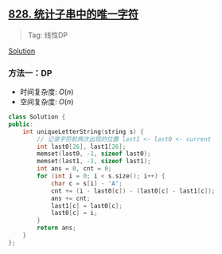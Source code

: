 ## [828. 统计子串中的唯一字符](https://leetcode.cn/problems/count-unique-characters-of-all-substrings-of-a-given-string/description/)

> Tag: 线性DP

[Solution](https://leetcode.cn/problems/count-unique-characters-of-all-substrings-of-a-given-string/solutions/1804144/by-endlesscheng-ko4z/)

### 方法一：DP
* 时间复杂度: ${O(n)}$
* 空间复杂度: ${O(n)}$
```cpp
class Solution {
public:
    int uniqueLetterString(string s) {
        // 记录字符前两次出现的位置 last1 <- last0 <- current
        int last0[26], last1[26];
        memset(last0, -1, sizeof last0);
        memset(last1, -1, sizeof last1);
        int ans = 0, cnt = 0;
        for (int i = 0; i < s.size(); i++) {
            char c = s[i] - 'A';
            cnt += (i - last0[c]) - (last0[c] - last1[c]);
            ans += cnt;
            last1[c] = last0[c];
            last0[c] = i;
        }
        return ans;
    }
};
```